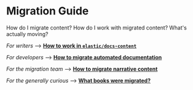 # Migration Guide

How do I migrate content? How do I work with migrated content? What's actually moving?

_For writers_ --> [**How to work in `elastic/docs-content`**](./working-in-docs-content.md)

_For developers_ --> [**How to migrate automated documentation**](./automated.md)

_For the migration team_ --> [**How to migrate narrative content**](./tooling.md)

_For the generally curious_ --> [**What books were migrated?**](./mapping.md)